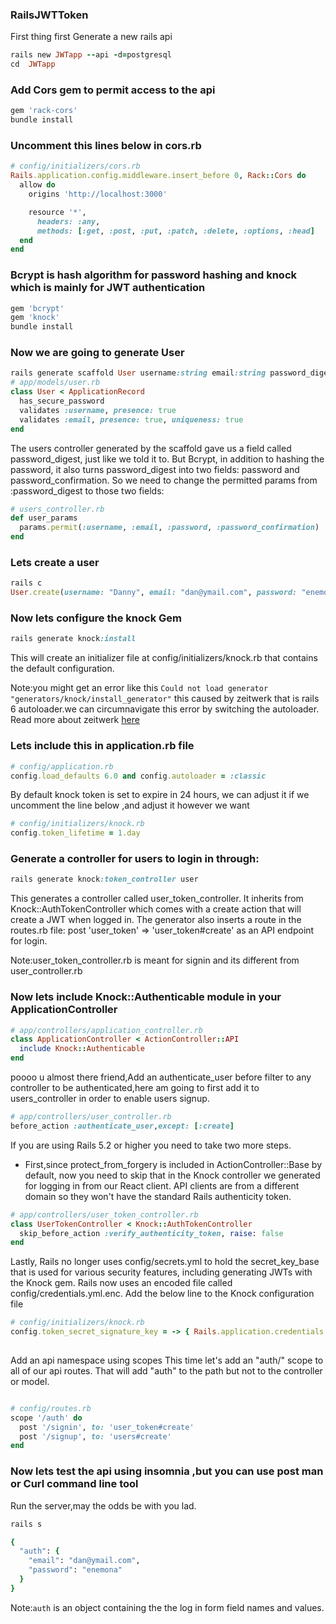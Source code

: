 ### RailsJWTToken
First thing first Generate a new rails api
````ruby 
rails new JWTapp --api -d=postgresql
cd  JWTapp
````
### Add Cors gem to permit access to the api
````ruby 
gem 'rack-cors'
bundle install
````
### Uncomment this lines below in cors.rb
````ruby 
# config/initializers/cors.rb
Rails.application.config.middleware.insert_before 0, Rack::Cors do
  allow do
    origins 'http://localhost:3000'

    resource '*',
      headers: :any,
      methods: [:get, :post, :put, :patch, :delete, :options, :head]
  end
end
````

### Bcrypt is hash algorithm  for password hashing and knock which is mainly for JWT authentication
````ruby 
gem 'bcrypt'
gem 'knock'
bundle install
````
### Now we are going to generate User

````ruby 
rails generate scaffold User username:string email:string password_digest:string
# app/models/user.rb 
class User < ApplicationRecord
  has_secure_password
  validates :username, presence: true
  validates :email, presence: true, uniqueness: true
end
````


The users controller generated by the scaffold gave us a field called password_digest, just like we told it to. But Bcrypt, in addition to hashing the password, it also turns password_digest into two fields: password and password_confirmation. So we need to change the permitted params from :password_digest to those two fields:
````ruby 
# users_controller.rb 
def user_params
  params.permit(:username, :email, :password, :password_confirmation)
end

````
### Lets create a user
````ruby
rails c
User.create(username: "Danny", email: "dan@ymail.com", password: "enemona", password_confirmation: "enemona")
````
### Now lets configure the knock Gem
````ruby 
rails generate knock:install
````
This will create an initializer file at config/initializers/knock.rb that contains the default configuration. 

Note:you might get an error like this `Could not load generator "generators/knock/install_generator"` this caused by zeitwerk that is rails 6 autoloader.we can circumnavigate this error by switching the autoloader.
Read more about zeitwerk [here](https://medium.com/cedarcode/understanding-zeitwerk-in-rails-6-f168a9f09a1f) 
### Lets include this in  application.rb file
````ruby 
# config/application.rb 
config.load_defaults 6.0 and config.autoloader = :classic
````

By default knock token is set to expire in 24 hours, we can adjust it if we uncomment the line below ,and adjust it however we want 
````ruby 
# config/initializers/knock.rb 
config.token_lifetime = 1.day
````
### Generate a controller for users to login in through:
````ruby 
rails generate knock:token_controller user
````
This generates a controller called user_token_controller. It inherits from Knock::AuthTokenController which comes with a create action that will create a JWT when logged in. The generator also inserts a route in the routes.rb file: post 'user_token' => 'user_token#create' as an API endpoint for login.

Note:user_token_controller.rb is meant for signin and its different from user_controller.rb
### Now lets include Knock::Authenticable module in your ApplicationController 
````ruby 
# app/controllers/application_controller.rb 
class ApplicationController < ActionController::API
  include Knock::Authenticable
end
````
poooo u almost there friend,Add an authenticate_user before filter to any controller to be authenticated,here am going to first add it to users_controller in order to enable users signup.
````ruby 
# app/controllers/user_controller.rb 
before_action :authenticate_user,except: [:create]

````
If you are using Rails 5.2 or higher you need to take two more steps.
- First,since protect_from_forgery is included in ActionController::Base by default, now you need to skip that in the Knock controller we generated for logging in from our React client. API clients are from a different domain so they won't have the standard Rails authenticity token.

````ruby 
# app/controllers/user_token_controller.rb
class UserTokenController < Knock::AuthTokenController
  skip_before_action :verify_authenticity_token, raise: false
end  
````
Lastly, Rails no longer uses config/secrets.yml to hold the secret_key_base that is used for various security features, including generating JWTs with the Knock gem. Rails now uses an encoded file called config/credentials.yml.enc. Add the below line to the Knock configuration file
````ruby 
# config/initializers/knock.rb 
config.token_secret_signature_key = -> { Rails.application.credentials.secret_key_base }
  
````
Add an api namespace using scopes
This time let's add an "auth/" scope to all of our api routes. That will add "auth" to the path but not to the controller or model.
````ruby 

# config/routes.rb 
scope '/auth' do
  post '/signin', to: 'user_token#create'
  post '/signup', to: 'users#create'
end
````
### Now lets test the api using insomnia ,but you can use post man or Curl command line tool
Run the server,may the odds be with you lad.
````ruby 
rails s
````
````ruby 
{
  "auth": {
    "email": "dan@ymail.com",
    "password": "enemona"
  }
}
````
Note:`auth` is  an object containing the the log in form field names and values.
